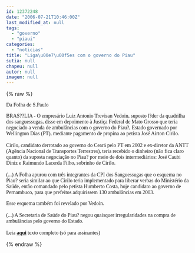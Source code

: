 ```yaml
---
id: 12372248
date: "2006-07-21T10:46:00Z"
last_modified_at: null
tags:
  - "governo"
  - "piaui"
categories:
  - "noticias"
title: "Liga\u00e7\u00f5es com o governo do Piau"
sutia: null
chapeu: null
autor: null
imagem: null
---
```

{% raw %}
<p><P><FONT face=Verdana>Da Folha de S.Paulo</FONT></P></p>
<p><P><FONT face=Verdana>BRAS??LIA - O empresário Luiz Antonio Trevisan Vedoin, suposto l?der da quadrilha dos sanguessugas, disse em depoimento à Justiça Federal de Mato Grosso que teria negociado a venda de ambulâncias com o governo do Piau?, Estado governado por Wellington Dias (PT), mediante pagamento de propina ao petista José Airton Cirilo.<BR><BR>Cirilo, candidato derrotado ao governo do Ceará pelo PT em 2002 e ex-diretor da ANTT (Agência Nacional de Transportes Terrestres), teria recebido o dinheiro (não fica claro quanto) da suposta negociação no Piau? por meio de dois intermediários: José Caubi Diniz e Raimundo Lacerda Filho, sobrinho de Cirilo.<BR><BR>(...) A Folha apurou com três integrantes da CPI dos Sanguessugas que o esquema no Piau? seria similar ao que Cirilo teria implementado para liberar verbas do Ministério da Saúde, então comandado pelo petista Humberto Costa, hoje candidato ao governo de Pernambuco, para que prefeitos adquirissem 130 ambulâncias em 2003.</FONT></P></p>
<p><P><FONT face=Verdana>Esse esquema também foi revelado por Vedoin.<BR><BR>(...) A Secretaria de Saúde do Piau? negou quaisquer irregularidades na compra de ambulâncias pelo governo do Estado.<BR><BR>Leia <STRONG><A href=\"https://www.uol.com.br/fsp\" target=_blank>aqui</A></STRONG> texto completo (só para assinantes)</FONT></P> </p>
{% endraw %}